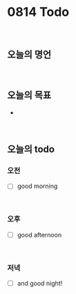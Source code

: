 
# 0814 Todo
<br>

## 오늘의 명언
> 

<br>

## 오늘의 목표
* 

<br>

## 오늘의 todo

### 오전
- [ ] good morning 
<br>

### 오후
- [ ] good afternoon
<br>

### 저녁
- [ ] and good night!

